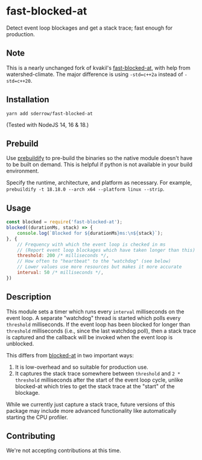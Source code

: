 # fast-blocked-at

Detect event loop blockages and get a stack trace; fast enough for production.

## Note
This is a nearly unchanged fork of kvakil's [fast-blocked-at](https://git.sr.ht/~kvakil/fast-blocked-at), with help from watershed-climate. The major difference is using `-std=c++2a` instead of `-std=c++20`.

## Installation

```
yarn add sderrow/fast-blocked-at
```
(Tested with NodeJS 14, 16 & 18.)

## Prebuild
Use [prebuildify](https://github.com/prebuild/prebuildify) to pre-build the binaries so the native module doesn't have to be built on demand. This is helpful if python is not available in your build environment.

Specify the runtime, architecture, and platform as necessary. For example, `prebuildify -t 18.18.0 --arch x64 --platform linux --strip`.

## Usage

```javascript
const blocked = require('fast-blocked-at');
blocked((durationMs, stack) => {
    console.log(`Blocked for ${durationMs}ms:\n${stack}`);
}, {
    // Frequency with which the event loop is checked in ms
    // (Report event loop blockages which have taken longer than this)
    threshold: 200 /* milliseconds */,
    // How often to "heartbeat" to the "watchdog" (see below)
    // Lower values use more resources but makes it more accurate
    interval: 50 /* milliseconds */,
})
```

## Description

This module sets a timer which runs every `interval` milliseconds on the
event loop. A separate "watchdog" thread is started which polls every
`threshold` milliseconds. If the event loop has been blocked for longer
than `threshold` milliseconds (i.e., since the last watchdog poll), then
a stack trace is captured and the callback will be invoked when the
event loop is unblocked.

This differs from [blocked-at][ba] in two important ways:

1. It is low-overhead and so suitable for production use.
2. It captures the stack trace somewhere between `threshold` and `2 *
   threshold` milliseconds after the start of the event loop cycle,
   unlike blocked-at which tries to get the stack trace at the "start"
   of the blockage.

While we currently just capture a stack trace, future versions of this package
may include more advanced functionality like automatically starting the CPU
profiler.

[ba]: https://github.com/naugtur/blocked-at

## Contributing

We're not accepting contributions at this time.